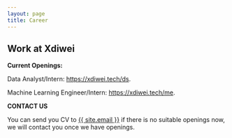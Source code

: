 ```yaml
---
layout: page
title: Career
---
```

<div class="col-lg-12 text-center">
	<h2 class="section-heading text-uppercase">Work at Xdiwei</h2>
</div>


**Current Openings:**

Data Analyst/Intern: <https://xdiwei.tech/ds>.

Machine Learning Engineer/Intern: <https://xdiwei.tech/me>.

**CONTACT US**

You can send you CV to <a href="mailto:{{ site.email }}">{{ site.email }}</a> if there is no suitable openings now, we will contact you once we have openings.


